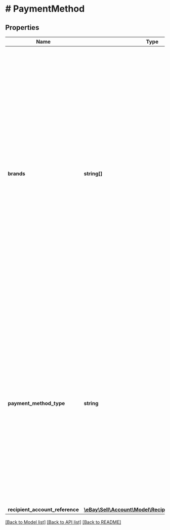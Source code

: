 # # PaymentMethod

## Properties

Name | Type | Description | Notes
------------ | ------------- | ------------- | -------------
**brands** | **string[]** | It's important to note that the credit card brands Visa and MasterCard must both be listed if either one is listed, as is shown in the following code fragment: "paymentMethods": [{ "brands": [VISA, MASTERCARD] }] ... Note: Different eBay marketplaces may or may not support this field. Use the Trading API GetCategoryFeatures call with FeatureID set to PaymentMethods and DetailLevel set to ReturnAll to see what credit card brands different marketplaces support. If the GetCategoryFeatures call returns details on credit card brands for the categories in which you sell, then you can use this field to list the credit card brands the seller accepts. If, on the other hand, GetCategoryFeatures does not enumerate credit card brands for your target site (for example, if it returns PaymentMethod set to CCAccepted), then you cannot enumerate specific credit card brands with this field for that marketplace. Required if paymentMethodType is set to CREDIT_CARD. A list of credit card brands accepted by the seller. | [optional]
**payment_method_type** | **string** | The payment method, selected from the supported payment method types. Use GetCategoryFeatures in the Trading API to retrieve the payment methods allowed for a category on a specific marketplace, as well as the default payment method for that marketplace (review the SiteDefaults.PaymentMethod field). For example, the response from GetCategoryFeatures shows that on the US marketplace, most categories allow only electronic payments via credit cards, PayPal, and the like. Also, note that GeteBayDetails does not return payment method information. Note: If you create item listings using the Inventory API, you must set this field to PAYPAL (currently, the Inventory API supports only fixed-prince GTC items where the only supported paymentMethod is PayPal). For implementation help, refer to <a href='https://developer.ebay.com/api-docs/sell/account/types/api:PaymentMethodTypeEnum'>eBay API documentation</a> | [optional]
**recipient_account_reference** | [**\eBay\Sell\Account\Model\RecipientAccountReference**](RecipientAccountReference.md) |  | [optional]

[[Back to Model list]](../../README.md#models) [[Back to API list]](../../README.md#endpoints) [[Back to README]](../../README.md)
